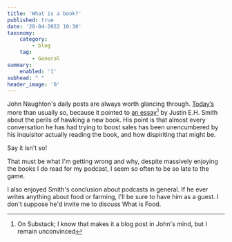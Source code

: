```yaml
---
title: 'What is a book?'
published: true
date: '20-04-2022 10:30'
taxonomy:
    category:
        - blog
    tag:
        - General
summary:
    enabled: '1'
subhead: " "
header_image: '0'
---
```


John Naughton's daily posts are always worth glancing through. <a class="u-in-reply-to" href="https://memex.naughtons.org/tuesday-19-april-2022/35849/" >Today’s</a > more than usually so, because it pointed to [an essay](https://justinehsmith.substack.com/p/books-become-games)[^1] by Justin E.H. Smith about the perils of hawking a new book. His point is that almost every conversation he has had trying to boost sales has been unencumbered by his inquisitor actually reading the book, and how dispiriting that might be.

Say it isn't so!

That must be what I'm getting wrong and why, despite massively enjoying the books I do read for my podcast, I seem so often to be so late to the game.

I also enjoyed Smith's conclusion about podcasts in general. If he ever writes anything about food or farming, I'll be sure to have him as a guest. I don't suppose he'd invite me to discuss What is Food.

[^1]: On Substack; I know that makes it a blog post in John's mind, but I remain unconvinced
